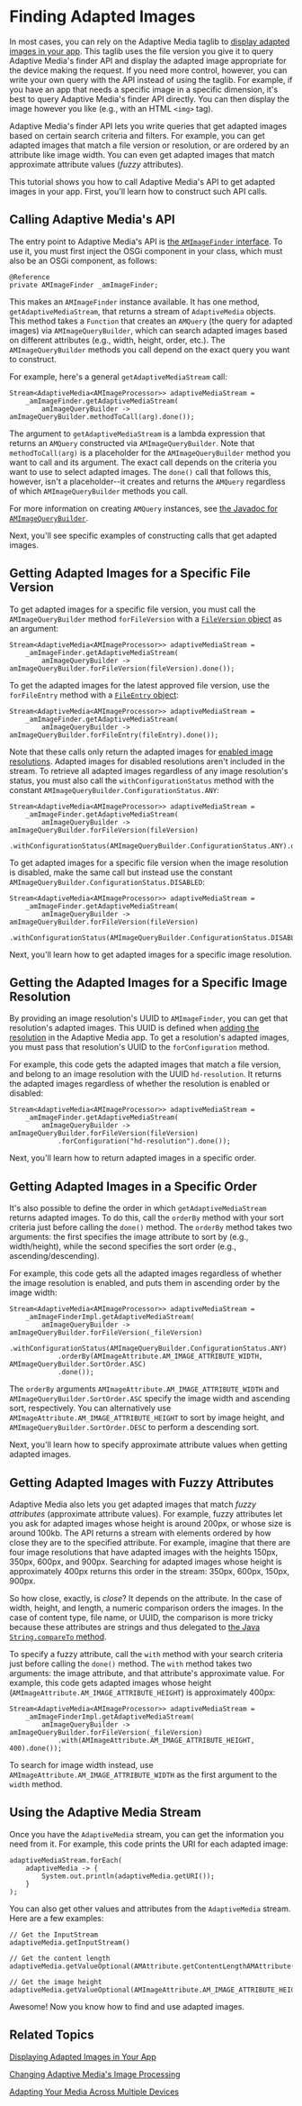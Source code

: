 # Finding Adapted Images [](id=finding-adapted-images)

In most cases, you can rely on the Adaptive Media taglib to 
[display adapted images in your app](/develop/tutorials/-/knowledge_base/7-0/displaying-adapted-images-in-your-app). 
This taglib uses the file version you give it to query Adaptive Media's finder 
API and display the adapted image appropriate for the device making the request. 
If you need more control, however, you can write your own query with the API 
instead of using the taglib. For example, if you have an app that needs a 
specific image in a specific dimension, it's best to query Adaptive Media's 
finder API directly. You can then display the image however you like (e.g., with 
an HTML `<img>` tag). 

Adaptive Media's finder API lets you write queries that get adapted images based 
on certain search criteria and filters. For example, you can get adapted images 
that match a file version or resolution, or are ordered by an attribute like 
image width. You can even get adapted images that match approximate attribute 
values (*fuzzy* attributes). 

This tutorial shows you how to call Adaptive Media's API to get adapted images 
in your app. First, you'll learn how to construct such API calls. 

## Calling Adaptive Media's API [](id=calling-adaptive-medias-api)

The entry point to Adaptive Media's API is 
[the `AMImageFinder` interface](https://github.com/liferay/com-liferay-adaptive-media/blob/master/adaptive-media-image-api/src/main/java/com/liferay/adaptive/media/image/finder/AMImageFinder.java). 
To use it, you must first inject the OSGi component in your class, which must 
also be an OSGi component, as follows: 

    @Reference
    private AMImageFinder _amImageFinder;

This makes an `AMImageFinder` instance available. It has one method, 
`getAdaptiveMediaStream`, that returns a stream of `AdaptiveMedia` objects. This 
method takes a `Function` that creates an `AMQuery` (the query for adapted 
images) via `AMImageQueryBuilder`, which can search adapted images based on 
different attributes (e.g., width, height, order, etc.). The 
`AMImageQueryBuilder` methods you call depend on the exact query you want to 
construct. 

For example, here's a general `getAdaptiveMediaStream` call:

    Stream<AdaptiveMedia<AMImageProcessor>> adaptiveMediaStream =
        _amImageFinder.getAdaptiveMediaStream(
            amImageQueryBuilder -> amImageQueryBuilder.methodToCall(arg).done());

The argument to `getAdaptiveMediaStream` is a lambda expression that returns an 
`AMQuery` constructed via `AMImageQueryBuilder`. Note that `methodToCall(arg)` 
is a placeholder for the `AMImageQueryBuilder` method you want to call and its 
argument. The exact call depends on the criteria you want to use to select 
adapted images. The `done()` call that follows this, however, isn't a 
placeholder--it creates and returns the `AMQuery` regardless of which 
`AMImageQueryBuilder` methods you call. 

For more information on creating `AMQuery` instances, see 
[the Javadoc for `AMImageQueryBuilder`](https://github.com/liferay/com-liferay-adaptive-media/blob/master/adaptive-media-image-api/src/main/java/com/liferay/adaptive/media/image/finder/AMImageQueryBuilder.java). 

Next, you'll see specific examples of constructing calls that get adapted 
images. 

## Getting Adapted Images for a Specific File Version [](id=getting-the-adapted-images-for-a-specific-file-version)

To get adapted images for a specific file version, you must call the 
`AMImageQueryBuilder` method `forFileVersion` with a 
[`FileVersion` object](@platform-ref@/7.0-latest/javadocs/portal-kernel/com/liferay/portal/kernel/repository/model/FileVersion.html) 
as an argument: 

    Stream<AdaptiveMedia<AMImageProcessor>> adaptiveMediaStream =
        _amImageFinder.getAdaptiveMediaStream(
            amImageQueryBuilder -> amImageQueryBuilder.forFileVersion(fileVersion).done());

To get the adapted images for the latest approved file version, use the 
`forFileEntry` method with a 
[`FileEntry` object](@platform-ref@/7.0-latest/javadocs/portal-kernel/com/liferay/portal/kernel/repository/model/FileVersion.html): 

    Stream<AdaptiveMedia<AMImageProcessor>> adaptiveMediaStream =
        _amImageFinder.getAdaptiveMediaStream(
            amImageQueryBuilder -> amImageQueryBuilder.forFileEntry(fileEntry).done());

Note that these calls only return the adapted images for 
[enabled image resolutions](/discover/portal/-/knowledge_base/7-0/managing-image-resolutions). 
Adapted images for disabled resolutions aren't included in the stream. To 
retrieve all adapted images regardless of any image resolution's status, you 
must also call the `withConfigurationStatus` method with the constant 
`AMImageQueryBuilder.ConfigurationStatus.ANY`: 

    Stream<AdaptiveMedia<AMImageProcessor>> adaptiveMediaStream =
        _amImageFinder.getAdaptiveMediaStream(
            amImageQueryBuilder -> amImageQueryBuilder.forFileVersion(fileVersion)
                .withConfigurationStatus(AMImageQueryBuilder.ConfigurationStatus.ANY).done());

To get adapted images for a specific file version when the image resolution is 
disabled, make the same call but instead use the constant 
`AMImageQueryBuilder.ConfigurationStatus.DISABLED`: 

    Stream<AdaptiveMedia<AMImageProcessor>> adaptiveMediaStream =
        _amImageFinder.getAdaptiveMediaStream(
            amImageQueryBuilder -> amImageQueryBuilder.forFileVersion(fileVersion)
                .withConfigurationStatus(AMImageQueryBuilder.ConfigurationStatus.DISABLED).done());

Next, you'll learn how to get adapted images for a specific image resolution. 

## Getting the Adapted Images for a Specific Image Resolution [](id=getting-the-adapted-images-for-a-specific-image-resolution)

By providing an image resolution's UUID to `AMImageFinder`, you can get that 
resolution's adapted images. This UUID is defined when 
[adding the resolution](/discover/portal/-/knowledge_base/7-0/adding-image-resolutions) 
in the Adaptive Media app. To get a resolution's adapted images, you must pass 
that resolution's UUID to the `forConfiguration` method. 

For example, this code gets the adapted images that match a file version, and 
belong to an image resolution with the UUID `hd-resolution`. It returns the 
adapted images regardless of whether the resolution is enabled or disabled: 

    Stream<AdaptiveMedia<AMImageProcessor>> adaptiveMediaStream =
        _amImageFinder.getAdaptiveMediaStream(
            amImageQueryBuilder -> amImageQueryBuilder.forFileVersion(fileVersion)
                .forConfiguration("hd-resolution").done());

Next, you'll learn how to return adapted images in a specific order. 

## Getting Adapted Images in a Specific Order [](id=getting-adapted-images-in-a-specific-order)

It's also possible to define the order in which `getAdaptiveMediaStream` returns 
adapted images. To do this, call the `orderBy` method with your sort criteria 
just before calling the `done()` method. The `orderBy` method takes two 
arguments: the first specifies the image attribute to sort by (e.g., 
width/height), while the second specifies the sort order (e.g., 
ascending/descending). 

For example, this code gets all the adapted images regardless of whether the 
image resolution is enabled, and puts them in ascending order by the image 
width: 

    Stream<AdaptiveMedia<AMImageProcessor>> adaptiveMediaStream =
        _amImageFinderImpl.getAdaptiveMediaStream(
            amImageQueryBuilder -> amImageQueryBuilder.forFileVersion(_fileVersion)
                .withConfigurationStatus(AMImageQueryBuilder.ConfigurationStatus.ANY)
                .orderBy(AMImageAttribute.AM_IMAGE_ATTRIBUTE_WIDTH, AMImageQueryBuilder.SortOrder.ASC)
                .done());

The `orderBy` arguments `AMImageAttribute.AM_IMAGE_ATTRIBUTE_WIDTH` and 
`AMImageQueryBuilder.SortOrder.ASC` specify the image width and ascending sort, 
respectively. You can alternatively use 
`AMImageAttribute.AM_IMAGE_ATTRIBUTE_HEIGHT` to sort by image height, and 
`AMImageQueryBuilder.SortOrder.DESC` to perform a descending sort. 

Next, you'll learn how to specify approximate attribute values when getting 
adapted images. 

## Getting Adapted Images with Fuzzy Attributes [](id=getting-adapted-images-with-fuzzy-attributes)

Adaptive Media also lets you get adapted images that match *fuzzy attributes* 
(approximate attribute values). For example, fuzzy attributes let you ask for 
adapted images whose height is around 200px, or whose size is around 100kb. The 
API returns a stream with elements ordered by how close they are to the 
specified attribute. For example, imagine that there are four image resolutions 
that have adapted images with the heights 150px, 350px, 600px, and 900px. 
Searching for adapted images whose height is approximately 400px returns this 
order in the stream:  350px, 600px, 150px, 900px. 

So how close, exactly, is *close*? It depends on the attribute. In the case of 
width, height, and length, a numeric comparison orders the images. In the case 
of content type, file name, or UUID, the comparison is more tricky because these 
attributes are strings and thus delegated to 
[the Java `String.compareTo` method](https://docs.oracle.com/javase/8/docs/api/java/lang/String.html#compareTo-java.lang.String-). 

To specify a fuzzy attribute, call the `with` method with your search criteria 
just before calling the `done()` method. The `with` method takes two arguments: 
the image attribute, and that attribute's approximate value. For example, this 
code gets adapted images whose height 
(`AMImageAttribute.AM_IMAGE_ATTRIBUTE_HEIGHT`) is approximately 400px:

    Stream<AdaptiveMedia<AMImageProcessor>> adaptiveMediaStream =
        _amImageFinderImpl.getAdaptiveMediaStream(
            amImageQueryBuilder -> amImageQueryBuilder.forFileVersion(_fileVersion)
                .with(AMImageAttribute.AM_IMAGE_ATTRIBUTE_HEIGHT, 400).done());

To search for image width instead, use 
`AMImageAttribute.AM_IMAGE_ATTRIBUTE_WIDTH` as the first argument to the `width` 
method. 

## Using the Adaptive Media Stream [](id=using-the-adaptive-media-stream)

Once you have the `AdaptiveMedia` stream, you can get the information you need 
from it. For example, this code prints the URI for each adapted image: 

    adaptiveMediaStream.forEach(
        adaptiveMedia -> {
            System.out.println(adaptiveMedia.getURI());
        }
    );

You can also get other values and attributes from the `AdaptiveMedia` stream. 
Here are a few examples: 

    // Get the InputStream 
    adaptiveMedia.getInputStream()

    // Get the content length
    adaptiveMedia.getValueOptional(AMAttribute.getContentLengthAMAttribute())

    // Get the image height
    adaptiveMedia.getValueOptional(AMImageAttribute.AM_IMAGE_ATTRIBUTE_HEIGHT)

Awesome! Now you know how to find and use adapted images. 

## Related Topics [](id=related-topics)

[Displaying Adapted Images in Your App](/develop/tutorials/-/knowledge_base/7-0/displaying-adapted-images-in-your-app)

[Changing Adaptive Media's Image Processing](/develop/tutorials/-/knowledge_base/7-0/changing-adaptive-medias-image-scaling)

[Adapting Your Media Across Multiple Devices](/discover/portal/-/knowledge_base/7-0/adapting-your-media-across-multiple-devices)
